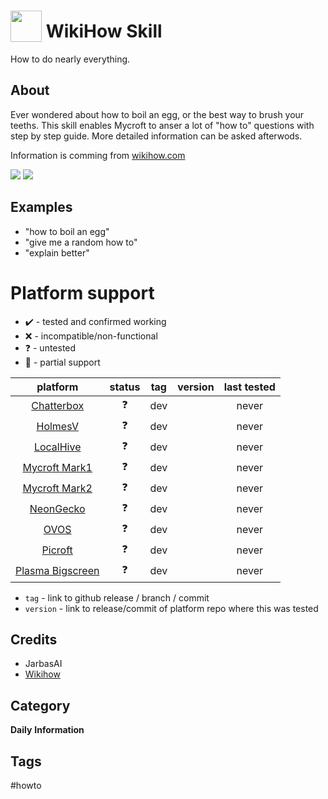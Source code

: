 # <img src='icon.png' width='50' height='50' style='vertical-align:bottom'/> WikiHow Skill

How to do nearly everything.

## About
Ever wondered about how to boil an egg, or the best way to brush your teeths. This skill enables
Mycroft to anser a lot of "how to" questions with step by step guide. More detailed
information can be asked afterwods.

Information is comming from [wikihow.com](https://www.wikihow.com/)

![](gui2.gif)
![](gui.gif)

## Examples
* "how to boil an egg"
* "give me a random how to"
* "explain better"

# Platform support

- :heavy_check_mark: - tested and confirmed working
- :x: - incompatible/non-functional
- :question: - untested
- :construction: - partial support

|     platform    |   status   |  tag  | version | last tested | 
|:---------------:|:----------:|:-----:|:-------:|:-----------:|
|    [Chatterbox](https://hellochatterbox.com)   | :question: |  dev  |         |    never    | 
|     [HolmesV](https://github.com/HelloChatterbox/HolmesV)     | :question: |  dev  |         |    never    | 
|    [LocalHive](https://github.com/JarbasHiveMind/LocalHive)    | :question: |  dev  |         |    never    |  
|  [Mycroft Mark1](https://github.com/MycroftAI/enclosure-mark1)    | :question: |  dev  |         |    never    | 
|  [Mycroft Mark2](https://github.com/MycroftAI/hardware-mycroft-mark-II)    | :question: |  dev  |         |    never    |  
|    [NeonGecko](https://neon.ai)      | :question: |  dev  |         |    never    |   
|       [OVOS](https://github.com/OpenVoiceOS)        | :question: |  dev  |         |    never    |    
|     [Picroft](https://github.com/MycroftAI/enclosure-picroft)       | :question: |  dev  |         |    never    |  
| [Plasma Bigscreen](https://plasma-bigscreen.org/)  | :question: |  dev  |         |    never    |  

- `tag` - link to github release / branch / commit
- `version` - link to release/commit of platform repo where this was tested


## Credits
- JarbasAI
- [Wikihow](https://www.wikihow.com/)

## Category
**Daily**
**Information**

## Tags
#howto
